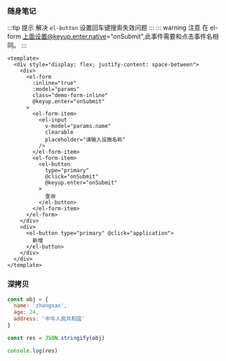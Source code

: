 ### 随身笔记

:::tip 提示
解决 `el-button` 设置回车键搜索失效问题
:::
::: warning 注意
在 el-form 上面设置@keyup.enter.native="onSubmit",此事件需要和点击事件名相同。
:::

```vue {8,21}
<template>
  <div style="display: flex; justify-content: space-between">
    <div>
      <el-form
        :inline="true"
        :model="params"
        class="demo-form-inline"
        @keyup.enter="onSubmit"
      >
        <el-form-item>
          <el-input
            v-model="params.name"
            clearable
            placeholder="请输入设施名称"
          />
        </el-form-item>
        <el-form-item>
          <el-button
            type="primary"
            @click="onSubmit"
            @keyup.enter="onSubmit"
          >
            查询
          </el-button>
        </el-form-item>
      </el-form>
    </div>
    <div>
      <el-button type="primary" @click="application">
        新增
      </el-button>
    </div>
  </div>
</template>
```

### 深拷贝

```js {7}
const obj = {
  name: 'zhangsan',
  age: 24,
  address: '中华人民共和国'
}

const res = JSON.stringify(obj)

console.log(res)
```
